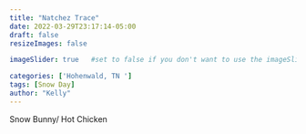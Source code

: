 ```yaml
---
title: "Natchez Trace"
date: 2022-03-29T23:17:14-05:00
draft: false
resizeImages: false

imageSlider: true   #set to false if you don't want to use the imageSlider but a featuredImage

categories: ['Hohenwald, TN ']
tags: [Snow Day]
author: "Kelly"
---
```

Snow Bunny/
Hot Chicken
